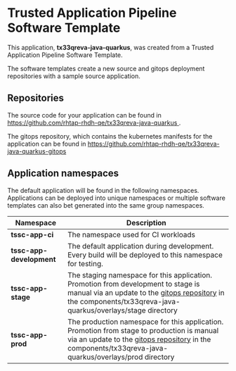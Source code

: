 # Trusted Application Pipeline Software Template

This application, **tx33qreva-java-quarkus**, was created from a Trusted Application Pipeline Software Template.

The software templates create a new source and gitops deployment repositories with a sample source application. 

## Repositories

The source code for your application can be found in [https://github.com/rhtap-rhdh-qe/tx33qreva-java-quarkus ](https://github.com/rhtap-rhdh-qe/tx33qreva-java-quarkus ).
 
The gitops repository, which contains the kubernetes manifests for the application can be found in 
[https://github.com/rhtap-rhdh-qe/tx33qreva-java-quarkus-gitops ](https://github.com/rhtap-rhdh-qe/tx33qreva-java-quarkus-gitops ) 

## Application namespaces 

The default application will be found in the following namespaces. Applications can be deployed into unique namespaces or multiple software templates can also bet generated into the same group namespaces.  

|  Namespace   |  Description   |  
| -------- | -------- |
| **tssc-app-ci** | The namespace used for CI workloads |
| **tssc-app-development** | The default application during development. Every build will be deployed to this namespace for testing. |
| **tssc-app-stage** | The staging namespace for this application. Promotion from development to stage is manual via an update to the [gitops repository](https://github.com/rhtap-rhdh-qe/tx33qreva-java-quarkus-gitops ) in the components/tx33qreva-java-quarkus/overlays/stage directory |
| **tssc-app-prod** | The production namespace for this application. Promotion from stage to production is manual via an update to the [gitops repository](https://github.com/rhtap-rhdh-qe/tx33qreva-java-quarkus-gitops ) in the components/tx33qreva-java-quarkus/overlays/prod directory |
